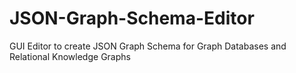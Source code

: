 # JSON-Graph-Schema-Editor
GUI Editor to create JSON Graph Schema for Graph Databases and Relational Knowledge Graphs
